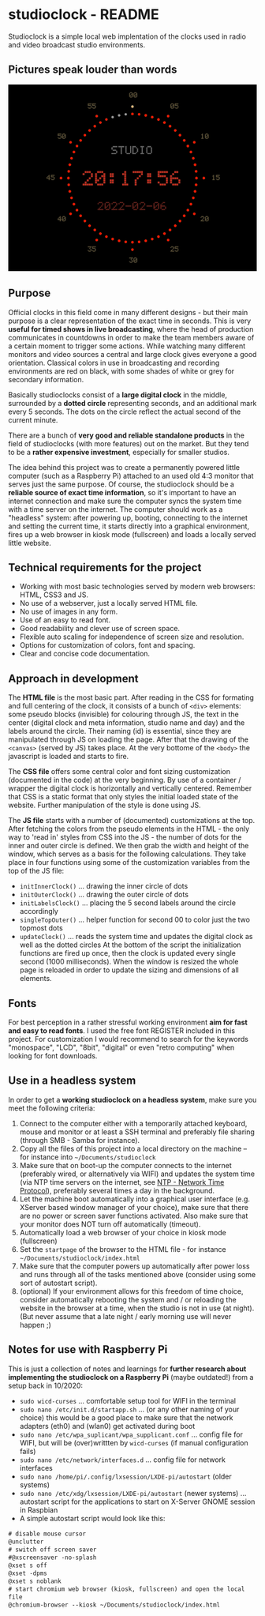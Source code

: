 # studioclock - README

Studioclock is a simple local web implentation of the clocks used in radio and video broadcast studio environments.

## Pictures speak louder than words

![studioclock](_documentation/studioclock_ani2.gif)

## Purpose

Official clocks in this field come in many different designs - but their main purpose is a clear representation of the exact time in seconds. This is very **useful for timed shows in live broadcasting**, where the head of production communicates in countdowns in order to make the team members aware of a certain moment to trigger some actions. While watching many different monitors and video sources a central and large clock gives everyone a good orientation. Classical colors in use in broadcasting and recording environments are red on black, with some shades of white or grey for secondary information.

Basically studioclocks consist of a **large digital clock** in the middle, surrounded by a **dotted circle** representing seconds, and an additional mark every 5 seconds. The dots on the circle reflect the actual second of the current minute.

There are a bunch of **very good and reliable standalone products** in the field of studioclocks (with more features) out on the market. But they tend to be a **rather expensive investment**, especially for smaller studios.

The idea behind this project was to create a permanently powered little computer (such as a Raspberry Pi) attached to an used old 4:3 monitor that serves just the same purpose. Of course, the studioclock should be a **reliable source of exact time information**, so it's important to have an internet connection and make sure the computer syncs the system time with a time server on the internet. The computer should work as a "headless" system: after powering up, booting, connecting to the internet and setting the current time, it starts directly into a graphical environment, fires up a web browser in kiosk mode (fullscreen) and loads a locally served little website.

## Technical requirements for the project

- Working with most basic technologies served by modern web browsers: HTML, CSS3 and JS.
- No use of a webserver, just a locally served HTML file.
- No use of images in any form.
- Use of an easy to read font.
- Good readability and clever use of screen space.
- Flexible auto scaling for independence of screen size and resolution.
- Options for customization of colors, font and spacing.
- Clear and concise code documentation.

## Approach in development

The **HTML file** is the most basic part. After reading in the CSS for formating and full centering of the clock, it consists of a bunch of `<div>` elements: some pseudo blocks (invisible) for colouring through JS, the text in the center (digital clock and meta information, studio name and day) and the labels around the circle. Their naming (id) is essential, since they are manipulated through JS on loading the page. After that the drawing of the `<canvas>` (served by JS) takes place. At the very bottome of the `<body>` the javascript is loaded and starts to fire.

The **CSS file** offers some central color and font sizing customization (documented in the code) at the very beginning. By use of a container / wrapper the digital clock is horizontally and vertically centered. Remember that CSS is a static format that only styles the initial loaded state of the website. Further manipulation of the style is done using JS.

The **JS file** starts with a number of (documented) customizations at the top. After fetching the colors from the pseudo elements in the HTML - the only way to 'read in' styles from CSS into the JS - the number of dots for the inner and outer circle is defined. We then grab the width and height of the window, which serves as a basis for the following calculations. They take place in four functions using some of the customization variables from the top of the JS file:
- `initInnerClock()` ... drawing the inner circle of dots
- `initOuterClock()` ... drawing the outer circle of dots
- `initLabelsClock()` ... placing the 5 second labels around the circle accordingly
- `singleTopOuter()` ... helper function for second 00 to color just the two topmost dots
- `updateClock()` ... reads the system time and updates the digital clock as well as the dotted circles 
At the bottom of the script the initialization functions are fired up once, then the clock is updated every single second (1000 milliseconds). When the window is resized the whole page is reloaded in order to update the sizing and dimensions of all elements.

## Fonts

For best perception in a rather stressful working environment **aim for fast and easy to read fonts**. I used the free font REGISTER included in this project. For customization I would recommend to search for the keywords "monospace", "LCD", "8bit", "digital" or even "retro computing" when looking for font downloads.

## Use in a headless system

In order to get a **working studioclock on a headless system**, make sure you meet the following criteria:
1. Connect to the computer either with a temporarily attached keyboard, mouse and monitor or at least a SSH terminal and preferably file sharing (through SMB - Samba for instance).
2. Copy all the files of this project into a local directory on the machine – for instance into `~/Documents/studioclock`
3. Make sure that on boot-up the computer connects to the internet (preferably wired, or alternatively via WIFI) and updates the system time (via NTP time servers on the internet, see [NTP - Network Time Protocol](https://en.wikipedia.org/wiki/Network_Time_Protocol)), preferably several times a day in the background.
4. Let the machine boot automatically into a graphical user interface (e.g. XServer based window manager of your choice), make sure that there are no power or screen saver functions activated. Also make sure that your monitor does NOT turn off automatically (timeout). 
5. Automatically load a web browser of your choice in kiosk mode (fullscreen)
6. Set the `startpage` of the browser to the HTML file - for instance `~/Documents/studioclock/index.html`
7. Make sure that the computer powers up automatically after power loss and runs through all of the tasks mentioned above (consider using some sort of autostart script). 
8. (optional) If your environment allows for this freedom of time choice, consider automatically rebooting the system and / or reloading the website in the browser at a time, when the studio is not in use (at night). (But never assume that a late night / early morning use will never happen ;)

## Notes for use with Raspberry Pi

This is just a collection of notes and learnings for **further research about implementing the studioclock on a Raspberry Pi** (maybe outdated!) from a setup back in 10/2020:
- `sudo wicd-curses` ... comfortable setup tool for WIFI in the terminal
- `sudo nano /etc/init.d/startapp.sh` ... (or any other naming of your choice) this would be a good place to make sure that the network adapters (eth0) and (wlan0) get activated during boot
- `sudo nano /etc/wpa_suplicant/wpa_supplicant.conf` ... config file for WIFI, but will be (over)writtten by `wicd-curses` (if manual configuration fails)
- `sudo nano /etc/network/interfaces.d` ... config file for network interfaces
- `sudo nano /home/pi/.config/lxsession/LXDE-pi/autostart` (older systems)
- `sudo nano /etc/xdg/lxsession/LXDE-pi/autostart` (newer systems) ... autostart script for the applications to start on X-Server GNOME session in Raspbian
- A simple autostart script would look like this:
```
# disable mouse cursor
@unclutter
# switch off screen saver
#@xscreensaver -no-splash  
@xset s off
@xset -dpms
@xset s noblank
# start chromium web browser (kiosk, fullscreen) and open the local file 
@chromium-browser --kiosk ~/Documents/studioclock/index.html 
```